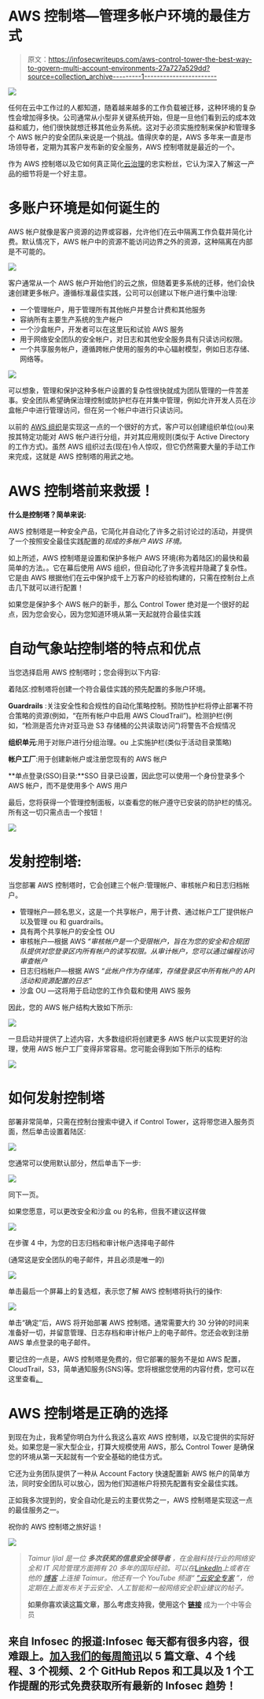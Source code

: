 # AWS 控制塔—管理多帐户环境的最佳方式

> 原文：<https://infosecwriteups.com/aws-control-tower-the-best-way-to-govern-multi-account-environments-27a727a529dd?source=collection_archive---------1----------------------->

![](img/f080bfaf3da2bfa733ab12ad0a0267fb.png)

任何在云中工作过的人都知道，随着越来越多的工作负载被迁移，这种环境的复杂性会增加得多快。公司通常从小型非关键系统开始，但是一旦他们看到云的成本效益和威力，他们很快就想迁移其他业务系统。这对于必须实施控制来保护和管理多个 AWS 帐户的安全团队来说是一个挑战。值得庆幸的是，AWS 多年来一直是市场领导者，定期为其客户发布新的安全服务，AWS 控制塔就是最近的一个。

作为 AWS 控制塔以及它如何真正简化[云治理](https://www.youtube.com/watch?v=90Xsa6dzsWM&t=272s)的忠实粉丝，它认为深入了解这一产品的细节将是一个好主意。

# 多账户环境是如何诞生的

AWS 帐户就像是客户资源的边界或容器，允许他们在云中隔离工作负载并简化计费。默认情况下，AWS 帐户中的资源不能访问边界之外的资源，这种隔离在内部是不可能的。

![](img/c14528c5b592952bffa9db6726967eaa.png)

客户通常从一个 AWS 帐户开始他们的云之旅，但随着更多系统的迁移，他们会快速创建更多帐户。遵循标准最佳实践，公司可以创建以下帐户进行集中治理:

*   一个管理帐户，用于管理所有其他帐户并整合计费和其他服务
*   容纳所有主要生产系统的生产帐户
*   一个沙盒帐户，开发者可以在这里玩和试验 AWS 服务
*   用于网络安全团队的安全帐户，对日志和其他安全服务具有只读访问权限。
*   一个共享服务帐户，遵循跨帐户使用的服务的中心辐射模型，例如日志存储、网络等。

![](img/805ba655e4730062411f264166e35070.png)

可以想象，管理和保护这种多帐户设置的复杂性很快就成为团队管理的一件苦差事。安全团队希望确保治理控制或防护栏存在并集中管理，例如允许开发人员在沙盒帐户中进行管理访问，但在另一个帐户中进行只读访问。

以前的 [AWS 组织](https://aws.amazon.com/organizations/)是实现这一点的一个很好的方式，客户可以创建组织单位(ou)来按其特定功能对 AWS 帐户进行分组，并对其应用规则(类似于 Active Directory 的工作方式)。虽然 AWS 组织过去(现在)令人惊叹，但它仍然需要大量的手动工作来完成，这就是 AWS 控制塔的用武之地。

# AWS 控制塔前来救援！

**什么是控制塔？简单来说:**

AWS 控制塔是一种安全产品，它简化并自动化了许多之前讨论过的活动，并提供了一个按照安全最佳实践配置的*现成的多帐户 AWS 环境。*

如上所述，AWS 控制塔是设置和保护多帐户 AWS 环境(称为着陆区)的最快和最简单的方法。。它在幕后使用 AWS 组织，但自动化了许多流程并隐藏了复杂性。它是由 AWS 根据他们在云中保护成千上万客户的经验构建的，只需在控制台上点击几下就可以进行配置！

如果您是保护多个 AWS 帐户的新手，那么 Control Tower 绝对是一个很好的起点，因为您会安心，因为您知道环境从第一天起就符合最佳实践

# **自动气象站控制塔的特点和优点**

当您选择启用 AWS 控制塔时；您会得到以下内容:

着陆区:控制塔将创建一个符合最佳实践的预先配置的多账户环境。

**Guardrails** :关注安全性和合规性的自动化策略控制。预防性护栏将停止部署不符合策略的资源(例如，“在所有帐户中启用 AWS CloudTrail”)。检测护栏(例如，“检测是否允许对亚马逊 S3 存储桶的公共读取访问”)将警告不合规情况

**组织单元**:用于对账户进行分组治理。ou 上实施护栏(类似于活动目录策略)

**帐户工厂**:用于创建新帐户或注册您现有的 AWS 帐户

**单点登录(SSO)目录:**SSO 目录已设置，因此您可以使用一个身份登录多个 AWS 帐户，而不是使用多个 AWS 用户

最后，您将获得一个管理控制面板，以查看您的帐户遵守已安装的防护栏的情况。所有这一切只需点击一个按钮！

![](img/d578f86ce63504cf464218e0505365b3.png)

# 发射控制塔:

当您部署 AWS 控制塔时，它会创建三个帐户:管理帐户、审核帐户和日志归档帐户。

*   管理帐户—顾名思义，这是一个共享帐户，用于计费、通过帐户工厂提供帐户以及管理 ou 和 guardrails。
*   具有两个共享帐户的安全性 OU
*   审核帐户—根据 AWS *“审核帐户是一个受限帐户，旨在为您的安全和合规团队提供对您登录区内所有帐户的读写权限。从审计帐户，您可以通过编程访问审查帐户*
*   日志归档帐户—根据 AWS *“此帐户作为存储库，存储登录区中所有帐户的 API 活动和资源配置的日志”*
*   沙盒 OU —这将用于启动您的工作负载和使用 AWS 服务

因此，您的 AWS 帐户结构大致如下所示:

![](img/7d4fbe5b3ccfad2f11d22060afd2a58f.png)

一旦启动并提供了上述内容，大多数组织将创建更多 AWS 帐户以实现更好的治理，使用 AWS 帐户工厂变得非常容易。您可能会得到如下所示的结构:

![](img/9d5d8700d8022c78033a7a48ce90ae2d.png)

# 如何发射控制塔

部署非常简单，只需在控制台搜索中键入 if Control Tower，这将带您进入服务页面，然后单击设置着陆区:

![](img/40ab31c306d343c50e978f4b90e49710.png)

您通常可以使用默认部分，然后单击下一步:

![](img/28c7f4048ca04ce7f2e766fab96282ec.png)

同下一页。

如果您愿意，可以更改安全和沙盒 ou 的名称，但我不建议这样做

![](img/126ff9ca82cc654d53e055eae3abec8a.png)

在步骤 4 中，为您的日志归档和审计帐户选择电子邮件

(通常这是安全团队的电子邮件，并且必须是唯一的)

![](img/443549b41f50035725b28ee949416b7c.png)

单击最后一个屏幕上的复选框，表示您了解 AWS 控制塔将执行的操作:

![](img/7fa33e3374c224eb0777420184c9183a.png)

单击“确定”后，AWS 将开始部署 AWS 控制塔。通常需要大约 30 分钟的时间来准备好一切，并留意管理、日志存档和审计帐户上的电子邮件。您还会收到注册 AWS 单点登录的电子邮件。

要记住的一点是，AWS 控制塔是免费的，但它部署的服务不是如 AWS 配置，CloudTrail，S3，简单通知服务(SNS)等。您将根据您使用的内容付费，您可以在这里查看[。](https://aws.amazon.com/controltower/pricing/)

# AWS 控制塔是正确的选择

到现在为止，我希望你明白为什么我这么喜欢 AWS 控制塔，以及它提供的实际好处。如果您是一家大型企业，打算大规模使用 AWS，那么 Control Tower 是确保您的环境从第一天起就有一个安全基础的绝佳方式。

它还为业务团队提供了一种从 Account Factory 快速配置新 AWS 帐户的简单方法，同时安全团队可以放心，因为他们知道帐户将预先配置有安全最佳实践。

正如我多次提到的，安全自动化是云的主要优势之一，AWS 控制塔是实现这一点的最佳服务之一。

祝你的 AWS 控制塔之旅好运！

![](img/25fd4e15f5367afff2f587b62746a02e.png)

> *Taimur Ijlal 是一位* ***多次获奖的信息安全领导者*** *，在金融科技行业的网络安全和 IT 风险管理方面拥有 20 多年的国际经验。可以在*[*LinkedIn*](https://www.linkedin.com/in/taimurijlal/)*上或者在他的* [*博客*](https://cloudsec-guy.com/) *上连接 Taimur。他还有一个 YouTube 频道“* [*”云安全专家*](https://www.youtube.com/c/CloudSecurityGuy) *”，他定期在上面发布关于云安全、人工智能和一般网络安全职业建议的帖子。*
> 
> **如果你喜欢读这篇文章，那么考虑支持我，使用这个** [**链接**](https://taimurcloud123.medium.com/membership) 成为一个中等会员

## 来自 Infosec 的报道:Infosec 每天都有很多内容，很难跟上。[加入我们的每周简讯](https://weekly.infosecwriteups.com/)以 5 篇文章、4 个线程、3 个视频、2 个 GitHub Repos 和工具以及 1 个工作提醒的形式免费获取所有最新的 Infosec 趋势！
